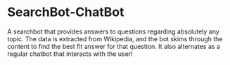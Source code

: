 # SearchBot-ChatBot
A searchbot that provides answers to questions regarding absolutely any topic. The data is extracted from Wikipedia, and the bot skims through the content to find the best fit answer for that question. It also alternates as a regular chatbot that interacts with the user!
